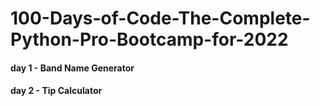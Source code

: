 # 100-Days-of-Code-The-Complete-Python-Pro-Bootcamp-for-2022

#### day 1 - Band Name Generator
#### day 2 - Tip Calculator